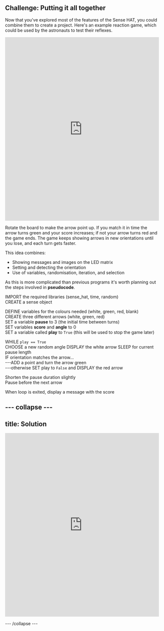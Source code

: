 ## Challenge: Putting it all together

Now that you've explored most of the features of the Sense HAT, you could combine them to create a project. Here's an example reaction game, which could be used by the astronauts to test their reflexes.

<iframe src="https://trinket.io/embed/python/5634ef8bd6?outputOnly=true" width="100%" height="600" frameborder="0" marginwidth="0" marginheight="0" allowfullscreen></iframe>

Rotate the board to make the arrow point up. If you match it in time the arrow turns green and your score increases; if not your arrow turns red and the game ends. The game keeps showing arrows in new orientations until you lose, and each turn gets faster.

This idea combines:

  - Showing messages and images on the LED matrix
  - Setting and detecting the orientation
  - Use of variables, randomisation, iteration, and selection

As this is more complicated than previous programs it's worth planning out the steps involved in **pseudocode**.

IMPORT the required libraries (sense_hat, time, random)  
CREATE a sense object

DEFINE variables for the colours needed (white, green, red, blank)  
CREATE three different arrows (white, green, red)  
SET a variable **pause** to 3 (the initial time between turns)  
SET variables **score** and **angle** to 0  
SET a variable called **play** to `True` (this will be used to stop the game later)  

WHILE `play == True`  
CHOOSE a new random angle
DISPLAY the white arrow
SLEEP for current pause length  
IF orientation matches the arrow...  
---ADD a point and turn the arrow green  
---otherwise SET play to `False` and DISPLAY the red arrow

Shorten the pause duration slightly  
Pause before the next arrow  

When loop is exited, display a message with the score  

--- collapse ---
---
title: Solution
---

<iframe src="https://trinket.io/embed/python/5634ef8bd6?toggleCode=true" width="100%" height="600" frameborder="0" marginwidth="0" marginheight="0" allowfullscreen></iframe>

--- /collapse ---
